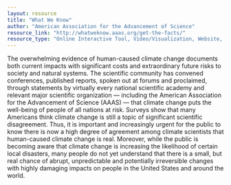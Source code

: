 ```yaml
---
layout: resource
title: "What We Know"
author: "American Association for the Advancement of Science"
resource_link: "http://whatweknow.aaas.org/get-the-facts/"
resource_type: "Online Interactive Tool, Video/Visualization, Website, Publication"
---
```


The overwhelming evidence of human-caused climate change documents both current impacts with significant costs and extraordinary future risks to society and natural systems. The scientific community has convened conferences, published reports, spoken out at forums and proclaimed, through statements by virtually every national scientific academy and relevant major scientific organization — including the American Association for the Advancement of Science (AAAS) — that climate change puts the well-being of people of all nations at risk. Surveys show that many Americans think climate change is still a topic of significant scientific disagreement. Thus, it is important and increasingly urgent for the public to know there is now a high degree of agreement among climate scientists that human-caused climate change is real. Moreover, while the public is becoming aware that climate change is increasing the likelihood of certain local disasters, many people do not yet understand that there is a small, but real chance of abrupt, unpredictable and potentially irreversible changes with highly damaging impacts on people in the United States and around the world.